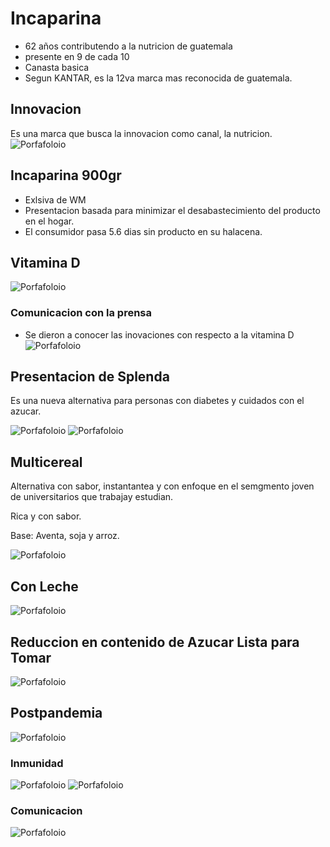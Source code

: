 # Incaparina
- 62 años contributendo a la nutricion de guatemala
- presente en 9 de cada 10
- Canasta basica
- Segun KANTAR, es la 12va marca mas reconocida de guatemala.

## Innovacion
Es una marca que busca la innovacion como canal, la nutricion.
![Porfafoloio](./Fotos/portafolio.jpeg)

## Incaparina 900gr
- Exlsiva de WM
- Presentacion basada para minimizar el desabastecimiento del producto en el hogar.
- El consumidor pasa 5.6 dias sin producto en su halacena.
## Vitamina D
![Porfafoloio](./Fotos/vitaminaD.jpeg)

### Comunicacion con la prensa
- Se dieron a conocer las inovaciones con respecto a la vitamina D
![Porfafoloio](./Fotos/vitaminaDLogo.jpeg)

## Presentacion de Splenda
Es una nueva alternativa para personas con diabetes y cuidados con el azucar.

![Porfafoloio](./Fotos/splenda.jpeg)
![Porfafoloio](./Fotos/comunicacionSplenda.jpeg)

## Multicereal
Alternativa con sabor, instantantea y con enfoque en el semgmento joven de universitarios que trabajay estudian.

Rica y con sabor.

Base: Aventa, soja y arroz.

![Porfafoloio](./Fotos/multiCereal.jpeg)

## Con Leche
![Porfafoloio](./Fotos//conLeche.jpeg)
## Reduccion en contenido de Azucar Lista para Tomar
![Porfafoloio](./Fotos/reduccionAzucarLeche.jpeg)

## Postpandemia
![Porfafoloio](./Fotos/postPandemia.jpeg)
### Inmunidad
![Porfafoloio](./Fotos/inmunidadPost.jpeg)
![Porfafoloio](./Fotos/incaparinaDefensas.jpeg)
### Comunicacion
![Porfafoloio](./Fotos/comunicacionIncDefensa.jpeg)







